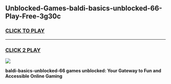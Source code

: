 
## Unblocked-Games-baldi-basics-unblocked-66-Play-Free-3g30c
<h3>
<a href="https://premium76.site?title=baldi-basics-unblocked-66&ref=18A1">CLICK TO PLAY</a></h3>
<hr>

<h3>
<a href="https://premium76.site?title=baldi-basics-unblocked-66&ref=18A1">CLICK 2 PLAY</a>
  
</h3>

<a href="https://premium76.site?title=baldi-basics-unblocked-66&ref=18A1"><img src="https://clearcache.store/games.png"></a>


**baldi-basics-unblocked-66 games unblocked: Your Gateway to Fun and Accessible Online Gaming**
